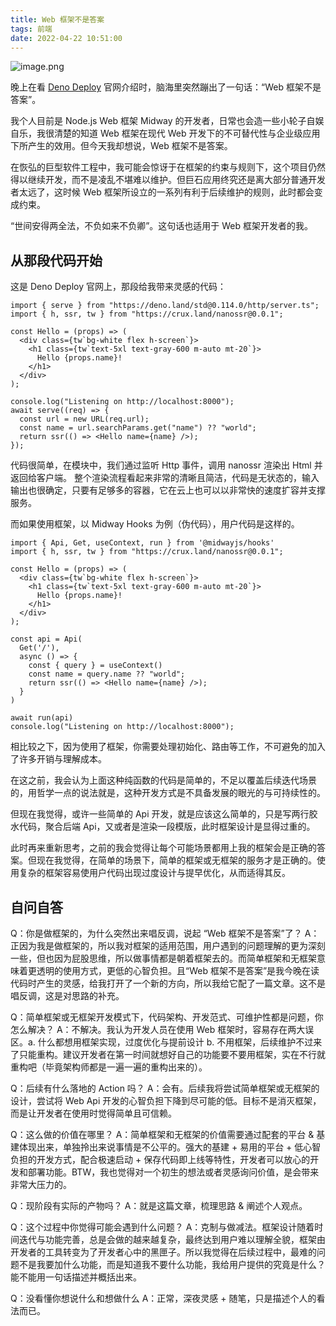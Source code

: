 ```yaml
---
title: Web 框架不是答案
tags: 前端
date: 2022-04-22 10:51:00
---
```


![image.png](https://cdn.nlark.com/yuque/0/2022/png/98602/1650595518919-10412d36-8186-430a-a95c-9a90db424e85.png#clientId=u4242e7ad-2ba4-4&crop=0&crop=0&crop=1&crop=1&from=paste&height=713&id=u4543a564&margin=%5Bobject%20Object%5D&name=image.png&originHeight=713&originWidth=1392&originalType=binary&ratio=1&rotation=0&showTitle=false&size=167415&status=done&style=none&taskId=ud37f7e1c-c241-43cc-9d2b-4c24429ad47&title=&width=1392)

晚上在看 [Deno Deploy](https://deno.com/deploy) 官网介绍时，脑海里突然蹦出了一句话：“Web 框架不是答案”。

我个人目前是 Node.js Web 框架 Midway 的开发者，日常也会造一些小轮子自娱自乐，我很清楚的知道 Web 框架在现代 Web 开发下的不可替代性与企业级应用下所产生的效用。但今天我却想说，Web 框架不是答案。

在恢弘的巨型软件工程中，我可能会惊讶于在框架的约束与规则下，这个项目仍然得以继续开发，而不是凌乱不堪难以维护。但巨石应用终究还是离大部分普通开发者太远了，这时候 Web 框架所设立的一系列有利于后续维护的规则，此时都会变成约束。

“世间安得两全法，不负如来不负卿”。这句话也适用于 Web 框架开发者的我。
## 从那段代码开始
这是 Deno Deploy 官网上，那段给我带来灵感的代码：
```tsx
import { serve } from "https://deno.land/std@0.114.0/http/server.ts";
import { h, ssr, tw } from "https://crux.land/nanossr@0.0.1";

const Hello = (props) => (
  <div class={tw`bg-white flex h-screen`}>
    <h1 class={tw`text-5xl text-gray-600 m-auto mt-20`}>
      Hello {props.name}!
    </h1>
  </div>
);

console.log("Listening on http://localhost:8000");
await serve((req) => {
  const url = new URL(req.url);
  const name = url.searchParams.get("name") ?? "world";
  return ssr(() => <Hello name={name} />);
});
```

代码很简单，在模块中，我们通过监听 Http 事件，调用 nanossr 渲染出 Html 并返回给客户端。
整个渲染流程看起来非常的清晰且简洁，代码是无状态的，输入输出也很确定，只要有足够多的容器，它在云上也可以以非常快的速度扩容并支撑服务。

而如果使用框架，以 Midway Hooks 为例（伪代码），用户代码是这样的。
```tsx
import { Api, Get, useContext, run } from '@midwayjs/hooks'
import { h, ssr, tw } from "https://crux.land/nanossr@0.0.1";

const Hello = (props) => (
  <div class={tw`bg-white flex h-screen`}>
    <h1 class={tw`text-5xl text-gray-600 m-auto mt-20`}>
      Hello {props.name}!
    </h1>
  </div>
);

const api = Api(
  Get('/'),
  async () => {
    const { query } = useContext()
    const name = query.name ?? "world"; 
    return ssr(() => <Hello name={name} />);
  }
)

await run(api)
console.log("Listening on http://localhost:8000");
```
相比较之下，因为使用了框架，你需要处理初始化、路由等工作，不可避免的加入了许多开销与理解成本。

在这之前，我会认为上面这种纯函数的代码是简单的，不足以覆盖后续迭代场景的，用哲学一点的说法就是，这种开发方式是不具备发展的眼光的与可持续性的。

但现在我觉得，或许一些简单的 Api 开发，就是应该这么简单的，只是写两行胶水代码，聚合后端 Api，又或者是渲染一段模版，此时框架设计是显得过重的。

此时再来重新思考，之前的我会觉得让每个可能场景都用上我的框架会是正确的答案。但现在我觉得，在简单的场景下，简单的框架或无框架的服务才是正确的。使用复杂的框架容易使用户代码出现过度设计与提早优化，从而适得其反。
## 自问自答
Q：你是做框架的，为什么突然出来唱反调，说起 “Web 框架不是答案”了？
A：正因为我是做框架的，所以我对框架的适用范围，用户遇到的问题理解的更为深刻一些，但也因为屁股思维，所以做事情都是朝着框架去的。而简单框架和无框架意味着更透明的使用方式，更低的心智负担。且“Web 框架不是答案”是我今晚在读代码时产生的灵感，给我打开了一个新的方向，所以我给它配了一篇文章。这不是唱反调，这是对思路的补充。

Q：简单框架或无框架开发模式下，代码架构、开发范式、可维护性都是问题，你怎么解决？
A：不解决。我认为开发人员在使用 Web 框架时，容易存在两大误区。a. 什么都想用框架实现，过度优化与提前设计 b. 不用框架，后续维护不过来了只能重构。建议开发者在第一时间就想好自己的功能要不要用框架，实在不行就重构吧（毕竟架构师都是一遍一遍的重构出来的）。

Q：后续有什么落地的 Action 吗？
A：会有。后续我将尝试简单框架或无框架的设计，尝试将 Web Api 开发的心智负担下降到尽可能的低。目标不是消灭框架，而是让开发者在使用时觉得简单且可信赖。

Q：这么做的价值在哪里？
A：简单框架和无框架的价值需要通过配套的平台 & 基建体现出来，单独拎出来说事情是不公平的。强大的基建 + 易用的平台 + 低心智负担的开发方式，配合极速启动 + 保存代码即上线等特性，开发者可以放心的开发和部署功能。BTW，我也觉得对一个初生的想法或者灵感询问价值，是会带来非常大压力的。

Q：现阶段有实际的产物吗？
A：就是这篇文章，梳理思路 & 阐述个人观点。

Q：这个过程中你觉得可能会遇到什么问题？
A：克制与做减法。框架设计随着时间迭代与功能完善，总是会做的越来越复杂，最终达到用户难以理解全貌，框架由开发者的工具转变为了开发者心中的黑匣子。所以我觉得在后续过程中，最难的问题不是我要加什么功能，而是知道我不要什么功能，我给用户提供的究竟是什么？能不能用一句话描述并概括出来。

Q：没看懂你想说什么和想做什么
A：正常，深夜灵感 + 随笔，只是描述个人的看法而已。
